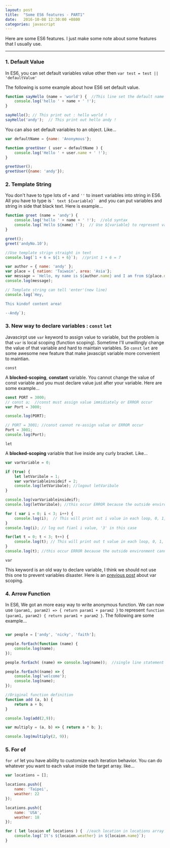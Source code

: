 ```yaml
---
layout: post
title:  "Some ES6 features - PART1"
date:   2016-10-08 12:30:00 +0800
categories: javascript
---
```

Here are some ES6 features. I just make some note about some features that I usually use.

***


### **1. Default Value**
In ES6, you can set default variables value other then ``var test = test || 'defaultValue' ``

The following is some example about how ES6 set default value.

```javascript
function sayHello (name = 'world') {  //This line set the default name to 'world'
    console.log('hello ' + name + ' !');
}

sayHello(); // This print out : hello world !
sayHello('andy');  // This print out hello andy !
```

You can also set default variables to an object. Like...

```javascript
var defaultName = {name: 'Anonymous'};

function greetUser ( user = defaultName ) {
    console.log('Hello ' + user.name + ' !');
}

greetUser();
greetUser({name: 'andy'});
```

### **2. Template String**
You don't have to type lots of `` + `` and `` '' `` to insert variables into string in ES6. All you have to type is `` ` text ${variable}`  `` and you can put variables and string in side that black text. Here is example...

```javascript
function greet (name = 'andy') {
    console.log('hello ' + name + ' !');  //old syntax
    console.log(`Hello ${name} !`);  // Use ${variable} to represent variable
}

greet();
greet('andyNo.10');

//Use template strign straight in text
console.log(`1 + 6 = ${1 + 6}`);  //print 1 + 6 = 7

var author = { name: 'andy' };
var place = { nation: 'Taiwain', area: 'Asia'};
var message = `Hello, my name is ${author.name} and I am from ${place.nation}, ${place.area}. Nice to meet you ~ `;
console.log(message);

// Template string can tell 'enter'(new line)
console.log(`Hey,

This kindof content area!

--Andy`);

```

### **3. New way to declare variables : `const` `let`**
Javascirpt use `var` keyword to assign value to variable, but the problem is that `var` is local scoping (function scoping). Sometime I'll unwillingly change the value of that variable and hard to maintain variables.
So `const` `let` are some awesome new feature that make javascipt variable more convenient to maintian.

`const`

A **blocked-scoping**, **constant** variable. You cannot change the value of const variable and you must declare value just after your variable. Here are some example...

```javascript
const PORT = 3000;
// const a;  //const must assign value immidiately or ERROR occur
var Port = 3000;

console.log(PORT);

// PORT = 3001; //const cannot re-assign value or ERROR occur
Port = 3001;
console.log(Port);
```

`let`

A **blocked-scoping** variable that live inside any curly bracket. Like...

```javascript
var varVariable = 0;

if (true) {
    let letVaribale = 1;
    var varVariableinsideif = 2;
    console.log(letVaribale); //logout letVaribale
}

console.log(varVariableinsideif);
console.log(letVaribale); //this occur ERROR because the outside environment cannot get letVaribale instide if statement

for ( var i = 0; i < 3; i++) {
    console.log(i);  // This will print out i value in each loop, 0, 1, 2 in this case
}
console.log(i); // log out fianl i value, '3' in this case

for(let t = 0; t < 3; t++) {
    console.log(t); // This will print out t value in each loop, 0, 1, 2 in this case (means let live instide for loop)
}
console.log(t); //this occur ERROR because the outside environment cannot get t instide for statement```
```

`var`

This keyword is an old way to declare variable, I think we should not use this one to prevent variables disaster. Here is an [previous post][var scoping] about var scoping.

### **4. Arrow Function**

In ES6, We got an more easy way to write anonymous function. We can now use `(param1, param2) => { return param1 + param2 }` to represent  `function (param1, param2) { return param1 + param2 }`. The following are some example...

```javascript

var people = ['andy', 'nicky', 'faith'];

people.forEach(function (name) {
    console.log(name);
});

people.forEach( (name) => console.log(name));  //single line statement

people.forEach((name) => {
    console.log('welcome');
    console.log(name);
});

//Original function definition
function add (a, b) {
    return a + b;
}

console.log(add(2,9));

var multiply = (a, b) => { return a * b; };

console.log(multiply(2, 9));

```

### **5. For of**
`for of` let you have ability to customize each iteration behavior. You can do whatever you want to each value inside the target array. like...

```javascript
var locations = [];

locations.push({
    name: 'Taipei',
    weather: 22
});

locations.push({
    name: 'USA',
    weather: 18
});

for ( let locaion of locations ) {  //each location in locations array
    console.log(`It's ${locaion.weather} in ${locaion.name}`);
}

```

[var scoping]: [http://andyno10.github.io/javascript/2016/07/09/oh!-so-it-is-var-scoping.html]

